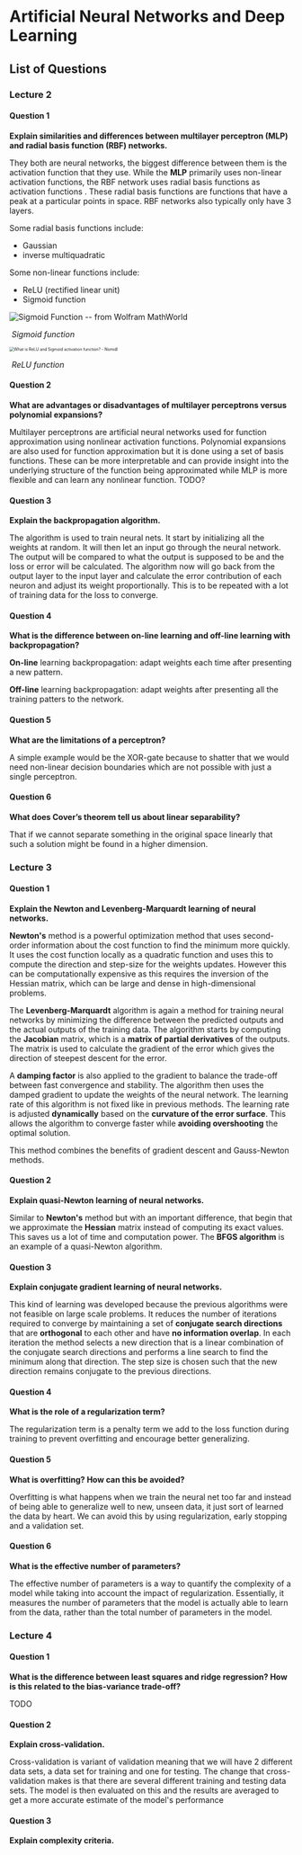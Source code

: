 # Artificial Neural Networks and Deep Learning

## List of Questions

### Lecture 2

#### Question 1

**Explain similarities and differences between multilayer perceptron (MLP) and radial basis function (RBF) networks.**

They both are neural networks, the biggest difference between them is the activation function that they use. While the **MLP** primarily uses non-linear activation functions, the RBF network uses radial basis functions as activation functions . These radial basis functions are functions that have a peak at a particular points in space. RBF networks also typically only have 3 layers.

Some radial basis functions include:

- Gaussian
- inverse multiquadratic

Some non-linear functions include:

- ReLU (rectified linear unit)
- Sigmoid function

![Sigmoid Function -- from Wolfram MathWorld](https://mathworld.wolfram.com/images/eps-svg/SigmoidFunction_701.svg)

​														*Sigmoid function*

<img src="https://www.nomidl.com/wp-content/uploads/2022/04/image-10.png" alt="What is ReLU and Sigmoid activation function? - Nomidl" style="zoom:50%;" />

​														*ReLU function*

#### Question 2

**What are advantages or disadvantages of multilayer perceptrons versus polynomial expansions?**

Multilayer perceptrons are artificial neural networks used for function approximation using nonlinear activation functions. Polynomial expansions are also used for function approximation but it is done using a set of basis functions. These can be more interpretable and can provide insight into the underlying structure of the function being approximated while MLP is more flexible and can learn any nonlinear function. TODO?



#### Question 3

**Explain the backpropagation algorithm.**

The algorithm is used to train neural nets. It start by initializing all the weights at random. It will then let an input go through the neural network. The output will be compared to what the output is supposed to be and the loss or error will be calculated. The algorithm now will go back from the output layer to the input layer and calculate the error contribution of each neuron and adjust its weight proportionally. This is to be repeated with a lot of training data for the loss to converge.



#### Question 4

**What is the difference between on-line learning and off-line learning with backpropagation?**

**On-line** learning backpropagation: adapt weights each time after presenting a new pattern.

**Off-line** learning backpropagation: adapt weights after presenting all the training patters to the network.



#### Question 5

**What are the limitations of a perceptron?**

A simple example would be the XOR-gate because to shatter that we would need non-linear decision boundaries which are not possible with just a single perceptron.



#### Question 6

**What does Cover’s theorem tell us about linear separability?**

That if we cannot separate something in the original space linearly that such a solution might be found in a higher dimension.



### Lecture 3

#### Question 1

**Explain the Newton and Levenberg-Marquardt learning of neural networks.**

**Newton's** method is a powerful optimization method that uses second-order information about the cost function to find the minimum more quickly. It uses the cost function locally as a quadratic function and uses this to compute the direction and step-size for the weights updates. However this can be computationally expensive as this requires the inversion of the Hessian matrix, which can be large and dense in high-dimensional problems.



The **Levenberg-Marquardt** algorithm is again a method for training neural networks by minimizing the difference between the predicted outputs and the actual outputs of the training data. The algorithm starts by computing the **Jacobian** matrix, which is a **matrix of partial derivatives** of the outputs. The matrix is used to calculate the gradient of the error which gives the direction of steepest descent for the error.

A **damping factor** is also applied to the gradient to balance the trade-off between fast convergence and stability. The algorithm then uses the damped gradient to update the weights of the neural network. The learning rate of this algorithm is not fixed like in previous methods. The learning rate is adjusted **dynamically** based on the **curvature of the error surface**. This allows the algorithm to converge faster while **avoiding overshooting** the optimal solution.

This method combines the benefits of gradient descent and Gauss-Newton methods.



#### Question 2

**Explain quasi-Newton learning of neural networks.**

Similar to **Newton's** method but with an important difference, that begin that we approximate the **Hessian** matrix instead of computing its exact values. This saves us a lot of time and computation power. The **BFGS algorithm** is an example of a quasi-Newton algorithm.



#### Question 3

**Explain conjugate gradient learning of neural networks.**

This kind of learning was developed because the previous algorithms were not feasible on large scale problems.  It reduces the number of iterations required to converge by maintaining a set of **conjugate search directions** that are **orthogonal** to each other and have **no information overlap**. In each iteration the method selects a new direction that is a linear combination of the conjugate search directions and performs a line search to find the minimum along that direction. The step size is chosen such that the new direction remains conjugate to the previous directions.



#### Question 4

**What is the role of a regularization term?**

The regularization term is a penalty term we add to the loss function during training to prevent overfitting and encourage better generalizing.



#### Question 5

**What is overfitting? How can this be avoided?**

Overfitting is what happens when we train the neural net too far and instead of being able to generalize well to new, unseen data, it just sort of learned the data by heart. We can avoid this by using regularization, early stopping and a validation set.



#### Question 6

**What is the effective number of parameters?**

The effective number of parameters is a way to quantify the complexity of a model while taking into account the impact of regularization. Essentially, it measures the number of parameters that the model is actually able to learn from the data, rather than the total number of parameters in the model.



### Lecture 4

#### Question 1

**What is the difference between least squares and ridge regression? How is this related to the bias-variance trade-off?**

TODO





#### Question 2

**Explain cross-validation.**

Cross-validation is variant of validation meaning that we will have 2 different data sets, a data set for training and one for testing. The change that cross-validation makes is that there are several different training and testing data sets. The model is then evaluated on this and the results are averaged to get a more accurate estimate of the model's performance



#### Question 3

**Explain complexity criteria.**

